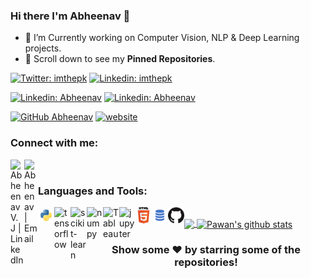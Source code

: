 ### Hi there I'm Abheenav 👋

- 🔭 I’m Currently working on Computer Vision, NLP & Deep Learning projects.
- 📌 Scroll down to see my **Pinned Repositories**.


[![Twitter: imthepk](https://img.shields.io/twitter/follow/imthepk?style=social)](https://twitter.com/imthepk)
[![Linkedin: imthepk](https://img.shields.io/badge/-imthepk-blue?style=flat-square&logo=Linkedin&logoColor=white&link=https://www.linkedin.com/in/imthepk/)](https://www.linkedin.com/in/imthepk/)

[![Linkedin: Abheenav](https://img.shields.io/linkedin/follow/Abheenav?style=social)](https://linkedin.com/in/abheenav-v-j-b0b172199)
[![Linkedin: Abheenav](https://img.shields.io/badge/-Abheenav-blue?style=flat-square&logo=Linkedin&logoColor=white&link=https://www.linkedin.com/in/abheenav-v-j-b0b172199/)](https://www.linkedin.com/in/abheenav-v-j-b0b172199/)

[![GitHub Abheenav](https://img.shields.io/github/followers/Abheenav?label=follow&style=social)](https://github.com/Abheenav)
[![website](https://img.shields.io/badge/PortfolioWebsite-pawan.live-2648ff?style=flat-square&logo=google-chrome)](https://pawan.live/)



### Connect with me:

<a href="https://www.linkedin.com/in/abheenav-v-j-b0b172199/"><img align="left" alt="Abheenav V. J | LinkedIn" width="22px" src="https://cdn.jsdelivr.net/npm/simple-icons@v3/icons/linkedin.svg" /></a>
<a href="mailto:abheenavvj@gmail.com"><img align="left" alt="Abheenav | Email" width="22px" src="https://cdn.jsdelivr.net/npm/simple-icons@3.12.2/icons/gmail.svg" /></a>
<br />

### Languages and Tools:

<img align="left" alt="PYTHON" width="26px" src="https://raw.githubusercontent.com/github/explore/80688e429a7d4ef2fca1e82350fe8e3517d3494d/topics/python/python.png" />
<img align="left" alt="tensorflow" width="26px" src="https://cdn.jsdelivr.net/npm/simple-icons@3.12.2/icons/tensorflow.svg" />
<img align="left" alt="scikit-learn" width="26px" src="https://cdn.jsdelivr.net/npm/simple-icons@3.12.2/icons/scikit-learn.svg" />
<img align="left" alt="numpy" width="26px" src="https://cdn.jsdelivr.net/npm/simple-icons@3.12.2/icons/numpy.svg" />
<img align="left" alt="Tableau" width="26px" src="https://cdn.jsdelivr.net/npm/simple-icons@3.12.2/icons/tableau.svg" />
<img align="left" alt="jupyter" width="26px" src="https://cdn.jsdelivr.net/npm/simple-icons@3.12.2/icons/jupyter.svg" />
<img align="left" alt="HTML5" width="26px" src="https://raw.githubusercontent.com/github/explore/80688e429a7d4ef2fca1e82350fe8e3517d3494d/topics/html/html.png" />
<img align="left" alt="SQL" width="26px" src="https://raw.githubusercontent.com/github/explore/80688e429a7d4ef2fca1e82350fe8e3517d3494d/topics/sql/sql.png" />
<img align="left" alt="GitHub" width="26px" src="https://raw.githubusercontent.com/github/explore/78df643247d429f6cc873026c0622819ad797942/topics/github/github.png" />

<br />

<a href="https://github.com/Abheenav">
  <img align="center" src="https://github-readme-stats.vercel.app/api/top-langs/?username=Abheenav&theme=light&hide_langs_below=1" />
</a>
<a href="https://github.com/Abheenav">
 <img align="center" src="https://github-readme-stats.vercel.app/api?username=Abheenav&show_icons=true&theme=light&line_height=27" alt="Pawan's github stats"/>
</a>

<div align="center">

### Show some ❤️ by starring some of the repositories!

</div>
